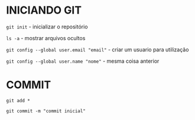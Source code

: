 # INICIANDO GIT
`git init` - inicializar o repositório

`ls -a` - mostrar arquivos ocultos 

`git config --global user.email "email"` - criar um usuario para utilização 

`git config --global user.name "nome"` - mesma coisa anterior 

# COMMIT
`git add *`

`git commit -m "commit inicial"`


